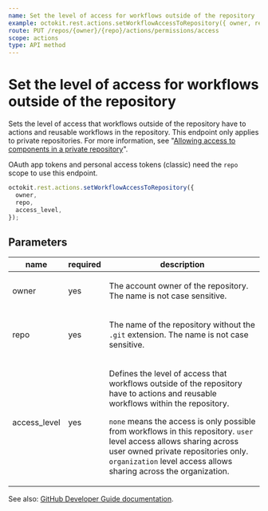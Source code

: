 ```yaml
---
name: Set the level of access for workflows outside of the repository
example: octokit.rest.actions.setWorkflowAccessToRepository({ owner, repo, access_level })
route: PUT /repos/{owner}/{repo}/actions/permissions/access
scope: actions
type: API method
---
```


# Set the level of access for workflows outside of the repository

Sets the level of access that workflows outside of the repository have to actions and reusable workflows in the repository.
This endpoint only applies to private repositories.
For more information, see "[Allowing access to components in a private repository](https://docs.github.com/repositories/managing-your-repositorys-settings-and-features/enabling-features-for-your-repository/managing-github-actions-settings-for-a-repository#allowing-access-to-components-in-a-private-repository)".

OAuth app tokens and personal access tokens (classic) need the `repo` scope to use this endpoint.

```js
octokit.rest.actions.setWorkflowAccessToRepository({
  owner,
  repo,
  access_level,
});
```

## Parameters

<table>
  <thead>
    <tr>
      <th>name</th>
      <th>required</th>
      <th>description</th>
    </tr>
  </thead>
  <tbody>
    <tr><td>owner</td><td>yes</td><td>

The account owner of the repository. The name is not case sensitive.

</td></tr>
<tr><td>repo</td><td>yes</td><td>

The name of the repository without the `.git` extension. The name is not case sensitive.

</td></tr>
<tr><td>access_level</td><td>yes</td><td>

Defines the level of access that workflows outside of the repository have to actions and reusable workflows within the
repository.

`none` means the access is only possible from workflows in this repository. `user` level access allows sharing across user owned private repositories only. `organization` level access allows sharing across the organization.

</td></tr>
  </tbody>
</table>

See also: [GitHub Developer Guide documentation](https://docs.github.com/rest/actions/permissions#set-the-level-of-access-for-workflows-outside-of-the-repository).
